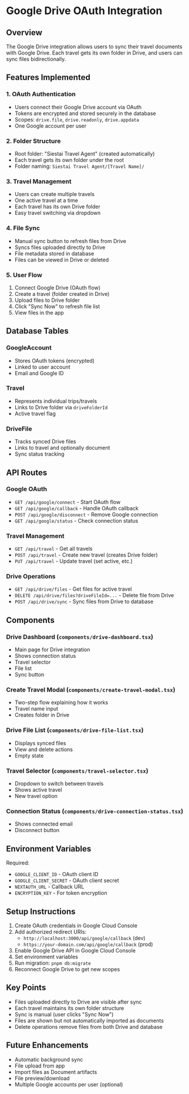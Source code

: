 # Google Drive OAuth Integration

## Overview

The Google Drive integration allows users to sync their travel documents with Google Drive. Each travel gets its own folder in Drive, and users can sync files bidirectionally.

## Features Implemented

### 1. OAuth Authentication

- Users connect their Google Drive account via OAuth
- Tokens are encrypted and stored securely in the database
- Scopes: `drive.file`, `drive.readonly`, `drive.appdata`
- One Google account per user

### 2. Folder Structure

- Root folder: "Siestai Travel Agent" (created automatically)
- Each travel gets its own folder under the root
- Folder naming: `Siestai Travel Agent/[Travel Name]/`

### 3. Travel Management

- Users can create multiple travels
- One active travel at a time
- Each travel has its own Drive folder
- Easy travel switching via dropdown

### 4. File Sync

- Manual sync button to refresh files from Drive
- Syncs files uploaded directly to Drive
- File metadata stored in database
- Files can be viewed in Drive or deleted

### 5. User Flow

1. Connect Google Drive (OAuth flow)
2. Create a travel (folder created in Drive)
3. Upload files to Drive folder
4. Click "Sync Now" to refresh file list
5. View files in the app

## Database Tables

### GoogleAccount

- Stores OAuth tokens (encrypted)
- Linked to user account
- Email and Google ID

### Travel

- Represents individual trips/travels
- Links to Drive folder via `driveFolderId`
- Active travel flag

### DriveFile

- Tracks synced Drive files
- Links to travel and optionally document
- Sync status tracking

## API Routes

### Google OAuth

- `GET /api/google/connect` - Start OAuth flow
- `GET /api/google/callback` - Handle OAuth callback
- `POST /api/google/disconnect` - Remove Google connection
- `GET /api/google/status` - Check connection status

### Travel Management

- `GET /api/travel` - Get all travels
- `POST /api/travel` - Create new travel (creates Drive folder)
- `PUT /api/travel` - Update travel (set active, etc.)

### Drive Operations

- `GET /api/drive/files` - Get files for active travel
- `DELETE /api/drive/files?driveFileId=...` - Delete file from Drive
- `POST /api/drive/sync` - Sync files from Drive to database

## Components

### Drive Dashboard (`components/drive-dashboard.tsx`)

- Main page for Drive integration
- Shows connection status
- Travel selector
- File list
- Sync button

### Create Travel Modal (`components/create-travel-modal.tsx`)

- Two-step flow explaining how it works
- Travel name input
- Creates folder in Drive

### Drive File List (`components/drive-file-list.tsx`)

- Displays synced files
- View and delete actions
- Empty state

### Travel Selector (`components/travel-selector.tsx`)

- Dropdown to switch between travels
- Shows active travel
- New travel option

### Connection Status (`components/drive-connection-status.tsx`)

- Shows connected email
- Disconnect button

## Environment Variables

Required:

- `GOOGLE_CLIENT_ID` - OAuth client ID
- `GOOGLE_CLIENT_SECRET` - OAuth client secret
- `NEXTAUTH_URL` - Callback URL
- `ENCRYPTION_KEY` - For token encryption

## Setup Instructions

1. Create OAuth credentials in Google Cloud Console
2. Add authorized redirect URIs:
   - `http://localhost:3000/api/google/callback` (dev)
   - `https://your-domain.com/api/google/callback` (prod)
3. Enable Google Drive API in Google Cloud Console
4. Set environment variables
5. Run migration: `pnpm db:migrate`
6. Reconnect Google Drive to get new scopes

## Key Points

- Files uploaded directly to Drive are visible after sync
- Each travel maintains its own folder structure
- Sync is manual (user clicks "Sync Now")
- Files are shown but not automatically imported as documents
- Delete operations remove files from both Drive and database

## Future Enhancements

- Automatic background sync
- File upload from app
- Import files as Document artifacts
- File preview/download
- Multiple Google accounts per user (optional)
